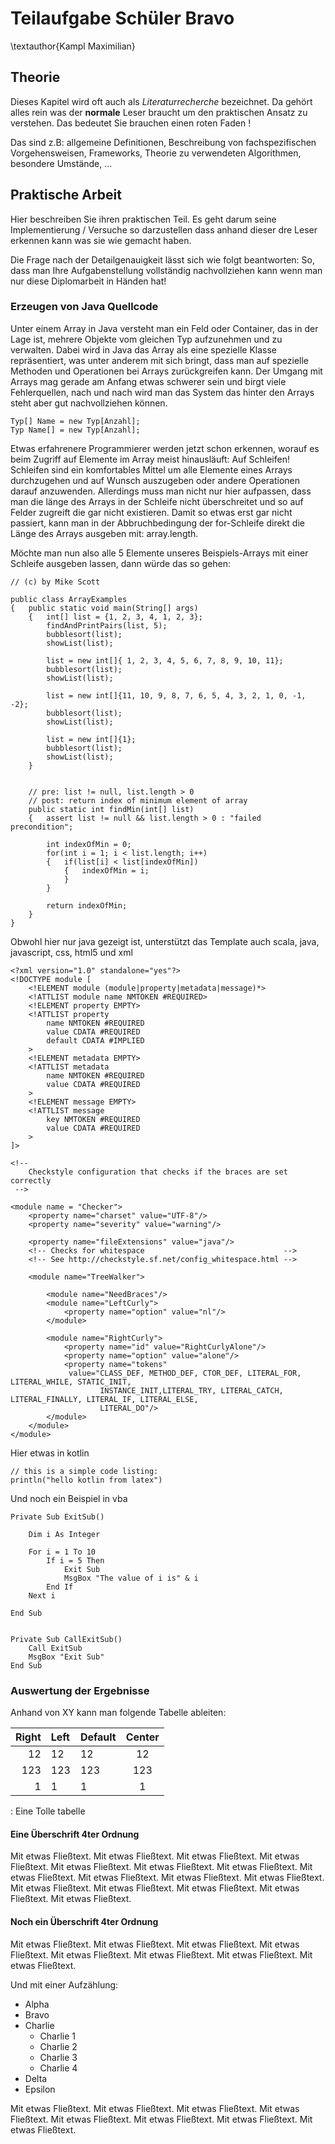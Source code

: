 # Teilaufgabe Schüler Bravo
\textauthor{Kampl Maximilian}

## Theorie

Dieses Kapitel wird oft auch als _Literaturrecherche_ bezeichnet. Da gehört alles rein was der __normale__ Leser braucht um den praktischen Ansatz zu verstehen. Das bedeutet Sie brauchen einen roten Faden !

Das sind z.B: allgemeine Definitionen, Beschreibung von fachspezifischen Vorgehensweisen, Frameworks, Theorie zu verwendeten Algorithmen, besondere Umstände, ...

## Praktische Arbeit

Hier beschreiben Sie ihren praktischen Teil. Es geht darum seine Implementierung / Versuche so darzustellen dass anhand dieser dre Leser erkennen kann was sie wie gemacht haben.

Die Frage nach der Detailgenauigkeit lässt sich wie folgt beantworten: So, dass man Ihre Aufgabenstellung vollständig  nachvollziehen kann wenn man nur diese Diplomarbeit in Händen hat!

### Erzeugen von Java Quellcode

Unter einem Array in Java versteht man ein Feld oder Container, das in der Lage ist, mehrere Objekte vom gleichen Typ aufzunehmen und zu verwalten. Dabei wird in Java das Array als eine spezielle Klasse repräsentiert, was unter anderem mit sich bringt, dass man auf spezielle Methoden und Operationen bei Arrays zurückgreifen kann. Der Umgang mit Arrays mag gerade am Anfang etwas schwerer sein und birgt viele Fehlerquellen, nach und nach wird man das System das hinter den Arrays steht aber gut nachvollziehen können. 

~~~~~~~~~~~~~~~~~~~~~~~~~~~~~~~~~~~~~~~~~~~~~~~{caption="Initialisieren eines Arrays" .java}
Typ[] Name = new Typ[Anzahl];
Typ Name[] = new Typ[Anzahl];
~~~~~~~~~~~~~~~~~~~~~~~~~~~~~~~~~~~~~~~~~~~~~~~

Etwas erfahrenere Programmierer werden jetzt schon erkennen, worauf es beim Zugriff auf Elemente im Array meist hinausläuft: Auf Schleifen!
Schleifen sind ein komfortables Mittel um alle Elemente eines Arrays durchzugehen und auf Wunsch auszugeben oder andere Operationen darauf anzuwenden. Allerdings muss man nicht nur hier aufpassen, dass man die länge des Arrays in der Schleife nicht überschreitet und so auf Felder zugreift die gar nicht existieren. Damit so etwas erst gar nicht passiert, kann man in der Abbruchbedingung der for-Schleife direkt die Länge des Arrays ausgeben mit: array.length.

Möchte man nun also alle 5 Elemente unseres Beispiels-Arrays mit einer Schleife ausgeben lassen, dann würde das so gehen:

~~~~~~~~~~~~~~~~~~~~~~~~~~~~~~~~~~~~~~~~~~~~~~~{caption="Examples of array manipulations" .java}
// (c) by Mike Scott

public class ArrayExamples
{	public static void main(String[] args)
	{	int[] list = {1, 2, 3, 4, 1, 2, 3};
		findAndPrintPairs(list, 5);
		bubblesort(list);
		showList(list);

		list = new int[]{ 1, 2, 3, 4, 5, 6, 7, 8, 9, 10, 11};
		bubblesort(list);
		showList(list);

		list = new int[]{11, 10, 9, 8, 7, 6, 5, 4, 3, 2, 1, 0, -1, -2};
		bubblesort(list);
		showList(list);

		list = new int[]{1};
		bubblesort(list);
		showList(list);
	}


	// pre: list != null, list.length > 0
	// post: return index of minimum element of array
	public static int findMin(int[] list)
	{	assert list != null && list.length > 0 : "failed precondition";

		int indexOfMin = 0;
		for(int i = 1; i < list.length; i++)
		{	if(list[i] < list[indexOfMin])
			{	indexOfMin = i;
			}
		}

		return indexOfMin;
	}
}
~~~~~~~~~~~~~~~~~~~~~~~~~~~~~~~~~~~~~~~~~~~~~~~

Obwohl hier nur java gezeigt ist, unterstützt das Template auch scala, java, javascript, css, html5 und xml

~~~~~~~~~~~~~~~~~~~~~~~~~~~~~~~~~~~~~~~~~~~~~~~{caption="Ein einfaches XML" .xml}
<?xml version="1.0" standalone="yes"?>
<!DOCTYPE module [
    <!ELEMENT module (module|property|metadata|message)*>
    <!ATTLIST module name NMTOKEN #REQUIRED>
    <!ELEMENT property EMPTY>
    <!ATTLIST property
        name NMTOKEN #REQUIRED
        value CDATA #REQUIRED
        default CDATA #IMPLIED
    >
    <!ELEMENT metadata EMPTY>
    <!ATTLIST metadata
        name NMTOKEN #REQUIRED
        value CDATA #REQUIRED
    >
    <!ELEMENT message EMPTY>
    <!ATTLIST message
        key NMTOKEN #REQUIRED
        value CDATA #REQUIRED
    >
]>

<!--
    Checkstyle configuration that checks if the braces are set correctly
 -->

<module name = "Checker">
    <property name="charset" value="UTF-8"/>
    <property name="severity" value="warning"/>

    <property name="fileExtensions" value="java"/>
    <!-- Checks for whitespace                               -->
    <!-- See http://checkstyle.sf.net/config_whitespace.html -->

    <module name="TreeWalker">
        
        <module name="NeedBraces"/>
        <module name="LeftCurly">
        	<property name="option" value="nl"/>
        </module>

        <module name="RightCurly">
            <property name="id" value="RightCurlyAlone"/>
            <property name="option" value="alone"/>
            <property name="tokens"
             value="CLASS_DEF, METHOD_DEF, CTOR_DEF, LITERAL_FOR, LITERAL_WHILE, STATIC_INIT,
                    INSTANCE_INIT,LITERAL_TRY, LITERAL_CATCH, LITERAL_FINALLY, LITERAL_IF, LITERAL_ELSE,
                    LITERAL_DO"/>
        </module>
    </module>
</module>
~~~~~~~~~~~~~~~~~~~~~~~~~~~~~~~~~~~~~~~~~~~~~~~

Hier etwas in kotlin

~~~~~~~~~~~~~~~~~~~~~~~~~~~~~~~~~~~~~~~~~~~~~~~{caption="Ein einfaches Kotlin Beispiel" .kotlin}
// this is a simple code listing:
println("hello kotlin from latex")
~~~~~~~~~~~~~~~~~~~~~~~~~~~~~~~~~~~~~~~~~~~~~~~


Und noch ein Beispiel in vba

~~~~~~~~~~~~~~~~~~~~~~~~~~~~~~~~~~~~~~~~~~~~~~~{caption="Ein einfaches Visual Basic for Applications Beispiel" .vba}
Private Sub ExitSub()
 
    Dim i As Integer
 
    For i = 1 To 10      
        If i = 5 Then
            Exit Sub
            MsgBox "The value of i is" & i
        End If
    Next i 
 
End Sub
 
 
Private Sub CallExitSub()
    Call ExitSub
    MsgBox "Exit Sub"  
End Sub
~~~~~~~~~~~~~~~~~~~~~~~~~~~~~~~~~~~~~~~~~~~~~~~


### Auswertung der Ergebnisse

Anhand von XY kann man folgende Tabelle ableiten:

| Right | Left | Default | Center |
|------:|:-----|---------|:------:|
|   12  |  12  |    12   |    12  |
|  123  |  123 |   123   |   123  |
|    1  |    1 |     1   |     1  |

: Eine Tolle tabelle

#### Eine Überschrift 4ter Ordnung

Mit etwas Fließtext. Mit etwas Fließtext. Mit etwas Fließtext. Mit etwas Fließtext. Mit etwas Fließtext. Mit etwas Fließtext. Mit etwas Fließtext. Mit etwas Fließtext. Mit etwas Fließtext. Mit etwas Fließtext. Mit etwas Fließtext. Mit etwas Fließtext. Mit etwas Fließtext. Mit etwas Fließtext. Mit etwas Fließtext. Mit etwas Fließtext.


#### Noch ein Überschrift 4ter Ordnung

Mit etwas Fließtext. Mit etwas Fließtext. Mit etwas Fließtext. Mit etwas Fließtext. Mit etwas Fließtext. Mit etwas Fließtext. Mit etwas Fließtext. Mit etwas Fließtext.

Und mit einer Aufzählung:

* Alpha
* Bravo
* Charlie
    * Charlie 1
    * Charlie 2
    * Charlie 3
    * Charlie 4
* Delta
* Epsilon

 Mit etwas Fließtext. Mit etwas Fließtext. Mit etwas Fließtext. Mit etwas Fließtext. Mit etwas Fließtext. Mit etwas Fließtext. Mit etwas Fließtext. Mit etwas Fließtext.

